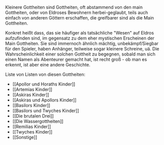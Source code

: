 Kleinere Gottheiten sind Gottheiten, oft abstammend von den main Gottheiten, oder von Eldroses Bewohnern herbei-geglaubt, teils auch einfach von anderen Göttern erschaffen, die greifbarer sind als die Main Gottheiten.

Konkret heißt dass, das sie häufiger als tatsächliche "Wesen" auf Eldros aufzufinden sind, im gegensatz zu dem eher mystischen Erscheinen der Main Gottheiten.
Sie sind immernoch ähnlich mächtig, unbekämpf/Siegbar für den Spieler, haben Anhänger, teilweise sogar kleinere Schreine, uä. Die Wahrscheinlichkeit einer solchen Gottheit zu begegnen, sobald man sich einen Namen als Abenteurer gemacht hat, ist recht groß - ob man es erkennt, ist aber eine andere Geschichte.


Liste von Listen von diesen Gottheiten:
- [[Apollor und Horaths Kinder]]
- [[Artemias Kinder]]
- [[Askiras Kinder]]
- [[Askiras und Apollors Kinder]]
- [[Basilors Kinder]]
- [[Basilors und Twyches Kinder]]
- [[Die brutalen Drei]]
- [[Die Wassergottheiten]]
- [[Remilias Kinder]]
- [[Twyches Kinder]]
- [[Sonstige]]
